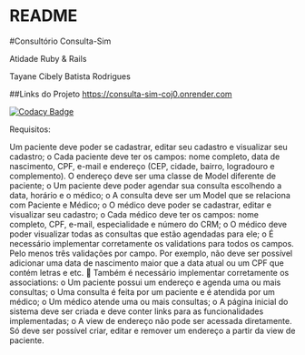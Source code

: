 # README
#Consultório Consulta-Sim

Atidade Ruby & Rails

Tayane Cibely Batista Rodrigues

##Links do Projeto 
https://consulta-sim-coj0.onrender.com

[![Codacy Badge](https://app.codacy.com/project/badge/Grade/466c46df0797451182d41a7b64fcdbd6)](https://app.codacy.com/gh/TayaneCibely/consulta-sim/dashboard?utm_source=gh&utm_medium=referral&utm_content=&utm_campaign=Badge_grade)

Requisitos:

Um paciente deve poder se cadastrar, editar seu cadastro e visualizar seu cadastro;
o Cada paciente deve ter os campos: nome completo, data de nascimento, CPF, e-mail
e endereço (CEP, cidade, bairro, logradouro e complemento). O endereço deve ser
uma classe de Model diferente de paciente;
o Um paciente deve poder agendar sua consulta escolhendo a data, horário e o
médico;
o A consulta deve ser um Model que se relaciona com Paciente e Médico;
o O médico deve poder se cadastrar, editar e visualizar seu cadastro;
o Cada médico deve ter os campos: nome completo, CPF, e-mail, especialidade e
número do CRM;
o O médico deve poder visualizar todas as consultas que estão agendadas para ele;
o É necessário implementar corretamente os validations para todos os campos. Pelo
menos três validações por campo. Por exemplo, não deve ser possível adicionar uma
data de nascimento maior que a data atual ou um CPF que contém letras e etc.
 Também é necessário implementar corretamente os associations:
o Um paciente possui um endereço e agenda uma ou mais consultas;
o Uma consulta é feita por um paciente e é atendida por um médico;
o Um médico atende uma ou mais consultas;
o A página inicial do sistema deve ser criada e deve conter links para as
funcionalidades implementadas;
o A view de endereço não pode ser acessada diretamente. Só deve ser possível criar,
editar e remover um endereço a partir da view de paciente.
